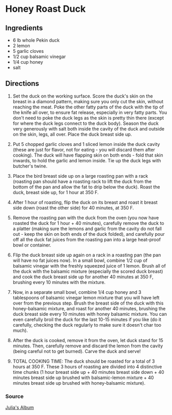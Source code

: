 # Honey Roast Duck

## Ingredients

- 6 lb whole Pekin duck
- 2 lemon
- 5 garlic cloves
- 1/2 cup balsamic vinegar
- 1/4 cup honey
- salt

## Directions

1. Set the duck on the working surface. Score the duck's skin on the breast
   in a diamond pattern, making sure you only cut the skin, without reaching
   the meat. Poke the other fatty parts of the duck with the tip of the knife
   all over, to ensure fat release, especially in very fatty parts. You don't
   need to poke the duck legs as the skin is pretty thin there (except for
   where the duck legs connect to the duck body). Season the duck very
   generously with salt both inside the cavity of the duck and outside on the
   skin, legs, all over. Place the duck breast side up.

1. Put 5 chopped garlic cloves and 1 sliced lemon inside the duck cavity
   (these are just for flavor, not for eating - you will discard them after
   cooking). The duck will have flapping skin on both ends - fold that skin
   inwards, to hold the garlic and lemon inside. Tie up the duck legs with
   butcher's twine.

1. Place the bird breast side up on a large roasting pan with a rack (roasting
   pan should have a roasting rack to lift the duck from the bottom of the pan
   and allow the fat to drip below the duck). Roast the duck, breast side up,
   for 1 hour at 350 F.

1. After 1 hour of roasting, flip the duck on its breast and roast it breast
   side down (roast the other side) for 40 minutes, at 350 F.

1. Remove the roasting pan with the duck from the oven (you now have roasted
   the duck for 1 hour + 40 minutes), carefully remove the duck to a platter
   (making sure the lemons and garlic from the cavity do not fall out - keep
   the skin on both ends of the duck folded), and carefully pour off all the
   duck fat juices from the roasting pan into a large heat-proof bowl or
   container.

1. Flip the duck breast side up again on a rack in a roasting pan (the pan will
   have no fat juices now). In a small bowl, combine 1/2 cup of balsamic
   vinegar with the freshly squeezed juice of 1 lemon. Brush all of the duck
   with the balsamic mixture (especially the scored duck breast) and cook the
   duck breast side up for another 40 minutes at 350 F, brushing every 10
   minutes with the mixture.

1. Now, in a separate small bowl, combine 1/4 cup honey and 3 tablespoons of
   balsamic vinegar lemon mixture that you will have left over from the
   previous step. Brush the breast side of the duck with this honey-balsamic
   mixture, and roast for another 40 minutes, brushing the duck breast side
   every 10 minutes with honey balsamic mixture. You can even carefully broil
   the duck for the last 10-15 minutes if you like (do it carefully, checking
   the duck regularly to make sure it doesn't char too much).

1. After the duck is cooked, remove it from the oven, let duck stand for 15
   minutes. Then, carefully remove and discard the lemon from the cavity (being
   careful not to get burned). Carve the duck and serve!

1. TOTAL COOKING TIME: The duck should be roasted for a total of 3 hours at 350
   F. These 3 hours of roasting are divided into 4 distinctive time chunks (1
   hour breast side up + 40 minutes breast side down + 40 minutes breast side
   up brushed with balsamic-lemon mixture + 40 minutes breast side up brushed
   with honey-balsamic mixture).

### Source

[Julia's Album](https://juliasalbum.com/how-to-cook-duck/)
